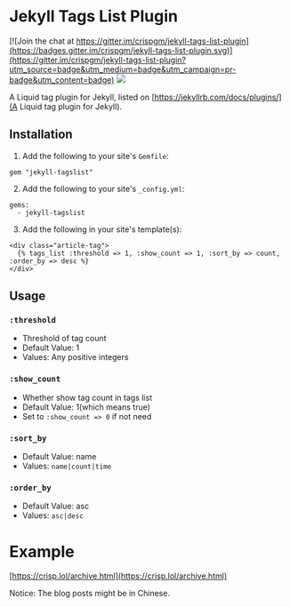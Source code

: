 # Jekyll Tags List Plugin

[![Join the chat at https://gitter.im/crispgm/jekyll-tags-list-plugin](https://badges.gitter.im/crispgm/jekyll-tags-list-plugin.svg)](https://gitter.im/crispgm/jekyll-tags-list-plugin?utm_source=badge&utm_medium=badge&utm_campaign=pr-badge&utm_content=badge)
![](https://img.shields.io/badge/license-MIT-blue.svg)

A Liquid tag plugin for Jekyll, listed on [https://jekyllrb.com/docs/plugins/](A Liquid tag plugin for Jekyll).

## Installation

1. Add the following to your site's ```Gemfile```:

```
gem "jekyll-tagslist"
```

2. Add the following to your site's ```_config.yml```:

```
gems:
  - jekyll-tagslist
```

3. Add the following in your site's template(s):

```
<div class="article-tag">
  {% tags_list :threshold => 1, :show_count => 1, :sort_by => count, :order_by => desc %}
</div>
```

## Usage

### ```:threshold```
* Threshold of tag count
* Default Value: 1
* Values: Any positive integers

### ```:show_count```
* Whether show tag count in tags list
* Default Value: 1(which means true)
* Set to ```:show_count => 0``` if not need

### ```:sort_by```
* Default Value: name
* Values: ```name|count|time```

### ```:order_by```
* Default Value: asc
* Values: ```asc|desc```

# Example

[https://crisp.lol/archive.html](https://crisp.lol/archive.html)

Notice: The blog posts might be in Chinese.
